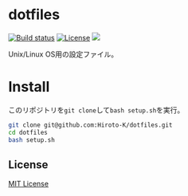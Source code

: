 # dotfiles

[![Build status](https://img.shields.io/travis/Hiroto-K/dotfiles/master.svg?style=flat-square)](https://travis-ci.org/Hiroto-K/dotfiles)
[![License](https://img.shields.io/github/license/Hiroto-K/dotfiles.svg?style=flat-square)](https://github.com/Hiroto-K/dotfiles/blob/master/LICENSE)
![](https://img.shields.io/badge/platform-OS%20X%20|%20Linux-808080.svg?style=flat-square)

Unix/Linux OS用の設定ファイル。

# Install
このリポジトリを``git clone``して``bash setup.sh``を実行。

```bash
git clone git@github.com:Hiroto-K/dotfiles.git
cd dotfiles
bash setup.sh
```

## License
[MIT License](https://github.com/Hiroto-K/dotfiles/blob/master/LICENSE "MIT License")
